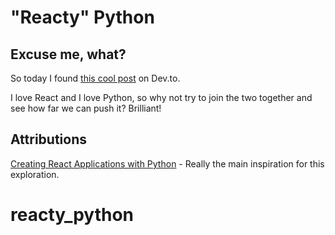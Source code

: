 # "Reacty" Python

## Excuse me, what?

So today I found [this cool post](https://dev.to/jennasys/creating-react-applications-with-python-2je1) on Dev.to.

I love React and I love Python, so why not try to join the two together and see how far we can push it? Brilliant!

## Attributions

[Creating React Applications with Python](https://dev.to/jennasys/creating-react-applications-with-python-2je1) - Really the main inspiration for this exploration.
# reacty_python
